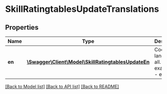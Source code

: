 # SkillRatingtablesUpdateTranslations

## Properties
Name | Type | Description | Notes
------------ | ------------- | ------------- | -------------
**en** | [**\Swagger\Client\Model\SkillRatingtablesUpdateEn**](SkillRatingtablesUpdateEn.md) | Code of the language or all. In this example EN - english | 

[[Back to Model list]](../README.md#documentation-for-models) [[Back to API list]](../README.md#documentation-for-api-endpoints) [[Back to README]](../README.md)


